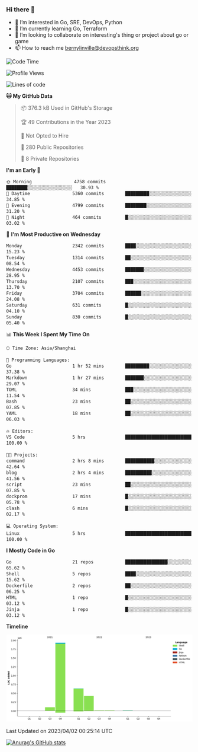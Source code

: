 ### Hi there 👋

- 👀 I’m interested in Go, SRE, DevOps, Python
- 🌱 I’m currently learning Go, Terraform
- 👯 I’m looking to collaborate on interesting's thing or project about go or game
- 📫 How to reach me bernylinville@devopsthink.org

<!--START_SECTION:waka-->
![Code Time](http://img.shields.io/badge/Code%20Time-216%20hrs%209%20mins-blue)

![Profile Views](http://img.shields.io/badge/Profile%20Views-0-blue)

![Lines of code](https://img.shields.io/badge/From%20Hello%20World%20I%27ve%20Written-3.1%20million%20lines%20of%20code-blue)

**🐱 My GitHub Data** 

> 📦 376.3 kB Used in GitHub's Storage 
 > 
> 🏆 49 Contributions in the Year 2023
 > 
> 🚫 Not Opted to Hire
 > 
> 📜 280 Public Repositories 
 > 
> 🔑 8 Private Repositories 
 > 
**I'm an Early 🐤** 

```text
🌞 Morning                4758 commits        ████████░░░░░░░░░░░░░░░░░   30.93 % 
🌆 Daytime                5360 commits        █████████░░░░░░░░░░░░░░░░   34.85 % 
🌃 Evening                4799 commits        ████████░░░░░░░░░░░░░░░░░   31.20 % 
🌙 Night                  464 commits         █░░░░░░░░░░░░░░░░░░░░░░░░   03.02 % 
```
📅 **I'm Most Productive on Wednesday** 

```text
Monday                   2342 commits        ████░░░░░░░░░░░░░░░░░░░░░   15.23 % 
Tuesday                  1314 commits        ██░░░░░░░░░░░░░░░░░░░░░░░   08.54 % 
Wednesday                4453 commits        ███████░░░░░░░░░░░░░░░░░░   28.95 % 
Thursday                 2107 commits        ███░░░░░░░░░░░░░░░░░░░░░░   13.70 % 
Friday                   3704 commits        ██████░░░░░░░░░░░░░░░░░░░   24.08 % 
Saturday                 631 commits         █░░░░░░░░░░░░░░░░░░░░░░░░   04.10 % 
Sunday                   830 commits         █░░░░░░░░░░░░░░░░░░░░░░░░   05.40 % 
```


📊 **This Week I Spent My Time On** 

```text
🕑︎ Time Zone: Asia/Shanghai

💬 Programming Languages: 
Go                       1 hr 52 mins        █████████░░░░░░░░░░░░░░░░   37.38 % 
Markdown                 1 hr 27 mins        ███████░░░░░░░░░░░░░░░░░░   29.07 % 
TOML                     34 mins             ███░░░░░░░░░░░░░░░░░░░░░░   11.54 % 
Bash                     23 mins             ██░░░░░░░░░░░░░░░░░░░░░░░   07.85 % 
YAML                     18 mins             ██░░░░░░░░░░░░░░░░░░░░░░░   06.03 % 

🔥 Editors: 
VS Code                  5 hrs               █████████████████████████   100.00 % 

🐱‍💻 Projects: 
command                  2 hrs 8 mins        ███████████░░░░░░░░░░░░░░   42.64 % 
blog                     2 hrs 4 mins        ██████████░░░░░░░░░░░░░░░   41.56 % 
script                   23 mins             ██░░░░░░░░░░░░░░░░░░░░░░░   07.85 % 
dockprom                 17 mins             █░░░░░░░░░░░░░░░░░░░░░░░░   05.78 % 
clash                    6 mins              █░░░░░░░░░░░░░░░░░░░░░░░░   02.17 % 

💻 Operating System: 
Linux                    5 hrs               █████████████████████████   100.00 % 
```

**I Mostly Code in Go** 

```text
Go                       21 repos            ████████████████░░░░░░░░░   65.62 % 
Shell                    5 repos             ████░░░░░░░░░░░░░░░░░░░░░   15.62 % 
Dockerfile               2 repos             ██░░░░░░░░░░░░░░░░░░░░░░░   06.25 % 
HTML                     1 repo              █░░░░░░░░░░░░░░░░░░░░░░░░   03.12 % 
Jinja                    1 repo              █░░░░░░░░░░░░░░░░░░░░░░░░   03.12 % 
```



**Timeline**

![Lines of Code chart](https://raw.githubusercontent.com/bernylinville/bernylinville/main/assets/bar_graph.png)


 Last Updated on 2023/04/02 00:25:14 UTC
<!--END_SECTION:waka-->

[![Anurag's GitHub stats](https://github-readme-stats.vercel.app/api?username=bernylinville)](https://github.com/anuraghazra/github-readme-stats)


<!--
**kylechou-dunk/kylechou-dunk** is a ✨ _special_ ✨ repository because its `README.md` (this file) appears on your GitHub profile.

Here are some ideas to get you started:

- 🔭 I’m currently working on ...
- 🌱 I’m currently learning ...
- 👯 I’m looking to collaborate on ...
- 🤔 I’m looking for help with ...
- 💬 Ask me about ...
- 📫 How to reach me: ...
- 😄 Pronouns: ...
- ⚡ Fun fact: ...
-->

